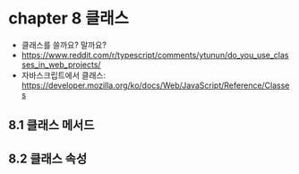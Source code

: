 # chapter 8 클래스

* 클래스를 쓸까요? 말까요?
* https://www.reddit.com/r/typescript/comments/ytunun/do_you_use_classes_in_web_projects/
* 자바스크립트에서 클래스: https://developer.mozilla.org/ko/docs/Web/JavaScript/Reference/Classes

## 8.1 클래스 메서드

## 8.2 클래스 속성

